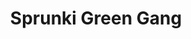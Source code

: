 ---
slug: sprunki-green-gang
title: Sprunki Green Gang
description: "Sprunki Green Gang is an exciting online game. Play for free directly in your browser!"
icon: /images/popular_mods/Sprunki Green Gang.png
url: https://wowtbc.net/sprunkin/greengang/index.html
previewImage: /images/popular_mods/Sprunki Green Gang.png
type: popular mods

# SEO配置
seo:
  title: "Sprunki Green Gang - Play Free Online Game | Fun Browser Games"
  description: "Sprunki Green Gang - Play this fun online game for free in your browser. No download required!"
  ogImage: "/images/popular_mods/Sprunki Green Gang.png"
  keywords: "sprunki-green-gang, online game, browser game, free game, popular mods game, play online"

videoUrls:
  - https://www.youtube.com/embed/example1
  - https://www.youtube.com/embed/example2

whyPlay:
  title: "Why Play Sprunki Green Gang?"
  items:
    - "Immersive Gameplay: Sprunki Green Gang offers an engaging and immersive gaming experience that will keep you entertained for hours"
    - "Challenging Levels: Test your skills with increasingly difficult challenges and obstacles"
    - "Beautiful Graphics: Enjoy stunning visuals and smooth animations that bring the game world to life"
    - "Regular Updates: New content and features are added regularly to keep the game fresh and exciting"
    - "Free to Play: Experience all the fun without spending a penny"
    - "Community Features: Connect with other players, share strategies, and compete for high scores"
    - "Cross-Platform: Play on any device with a web browser, no downloads required"

features:
  title: "Key Features of Sprunki Green Gang"
  image: "/images/popular_mods/Sprunki Green Gang.png"
  items:
    - "Intuitive Controls: Easy to learn controls make Sprunki Green Gang accessible for players of all skill levels"
    - "Multiple Game Modes: Enjoy various gameplay options that provide different challenges and experiences"
    - "Character Customization: Personalize your gaming experience with unique characters and items"
    - "Achievement System: Complete special tasks to earn rewards and recognition"
    - "Leaderboards: Compete with players worldwide and see who can achieve the highest scores"

characteristics:
  title: "Game Characteristics"
  image: "/images/popular_mods/Sprunki Green Gang.png"
  items:
    - "Genre: Popular mods game with elements of strategy and skill"
    - "Difficulty: Suitable for both casual gamers and those seeking a challenge"
    - "Play Time: Quick sessions or extended gameplay, depending on your preference"
    - "Art Style: Vibrant and engaging visuals that enhance the gaming experience"
    - "Sound Design: Immersive audio that complements the gameplay perfectly"

info: "Sprunki Green Gang is an exciting online game that offers players a unique and engaging gaming experience. With its intuitive controls, stunning visuals, and challenging gameplay, Sprunki Green Gang provides hours of entertainment for players of all ages and skill levels. Whether you're looking for a quick gaming session during a break or an extended play session, Sprunki Green Gang delivers an immersive experience that will keep you coming back for more. The game features multiple levels of increasing difficulty, ensuring that players are constantly challenged as they progress. With regular updates adding new content and features, Sprunki Green Gang remains fresh and exciting, providing endless entertainment options for its growing community of players."

howToPlayIntro: "Welcome to Sprunki Green Gang! This guide will walk you through the basics and help you master the game. Whether you're a beginner or looking to improve your skills, these tips and instructions will enhance your gaming experience."

howToPlaySteps:
  - title: "Getting Started"
    description: "Begin your Sprunki Green Gang adventure by familiarizing yourself with the controls. Use your keyboard or mouse to navigate through the game interface. The tutorial will guide you through the basic mechanics and help you understand the objectives."
  - title: "Understanding the Objectives"
    description: "In Sprunki Green Gang, your main goal is to progress through levels by completing specific objectives. Each level presents unique challenges that require different strategies and approaches."
  - title: "Mastering the Controls"
    description: "Practice using the controls to improve your precision and reaction time. Sprunki Green Gang requires quick reflexes and strategic thinking to overcome obstacles and defeat opponents."
  - title: "Utilizing Power-ups"
    description: "Collect power-ups throughout the game to enhance your abilities and overcome difficult challenges. Each power-up offers unique advantages that can be crucial for success."
  - title: "Developing Strategies"
    description: "As you progress in Sprunki Green Gang, develop effective strategies for different scenarios. Analyze patterns, anticipate challenges, and adapt your approach to maximize your performance."

faq:
  title: "Frequently Asked Questions about Sprunki Green Gang"
  items:
    - question: "Is Sprunki Green Gang free to play?"
      answer: "Yes, Sprunki Green Gang is completely free to play directly in your web browser. No downloads or purchases are required to enjoy the full game experience."
    - question: "Can I play Sprunki Green Gang on mobile devices?"
      answer: "Yes, Sprunki Green Gang is optimized for both desktop and mobile play. You can enjoy the game on any device with a web browser and internet connection."
    - question: "Are there any in-game purchases?"
      answer: "While Sprunki Green Gang is free to play, there may be optional in-game purchases available for cosmetic items or additional features that don't affect core gameplay."
    - question: "How often is Sprunki Green Gang updated?"
      answer: "The developers regularly update Sprunki Green Gang with new content, features, and improvements based on player feedback and game performance."
    - question: "Can I play Sprunki Green Gang offline?"
      answer: "Currently, Sprunki Green Gang requires an internet connection to play as it's a browser-based online game."
    - question: "Is Sprunki Green Gang suitable for children?"
      answer: "Yes, Sprunki Green Gang is designed to be family-friendly and suitable for players of all ages."
    - question: "How do I report bugs or issues?"
      answer: "If you encounter any problems while playing Sprunki Green Gang, you can report them through the game's support page or contact the developers directly through their website."
    - question: "Still Have Questions?"
      answer: "If you have additional questions about Sprunki Green Gang that aren't covered in this FAQ, please visit our support center or contact our customer service team for assistance."
---